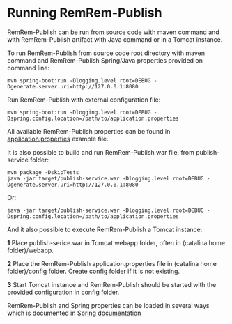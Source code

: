 # Running RemRem-Publish

RemRem-Publish can be run from source code with maven command and with RemRem-Publish artifact with Java command or in a Tomcat instance.

To run RemRem-Publish from source code root directory with maven command and RemRem-Publish Spring/Java properties provided on command line:

    mvn spring-boot:run -Dlogging.level.root=DEBUG -Dgenerate.server.uri=http://127.0.0.1:8080

Run RemRem-Publish with external configuration file:

    mvn spring-boot:run -Dlogging.level.root=DEBUG -Dspring.config.location=/path/to/application.properties

All available RemRem-Publish properties can be found in [application.properties](https://github.com/eiffel-community/eiffel-remrem-publish/blob/master/publish-service/src/main/resources/application.properties) example file.


It is also possible to build and run RemRem-Publish war file, from publish-service folder:

    mvn package -DskipTests
    java -jar target/publish-service.war -Dlogging.level.root=DEBUG -Dgenerate.server.uri=http://127.0.0.1:8080

Or:

    java -jar target/publish-service.war -Dlogging.level.root=DEBUG -Dspring.config.location=/path/to/application.properties

And it also possible to execute RemRem-Publish a Tomcat instance:

**1** Place publish-serice.war in Tomcat webapp folder, often in (catalina home folder)/webapp.

**2** Place the RemRem-Publish application.properties file in (catalina home folder)/config folder. Create config folder if it is not existing.

**3** Start Tomcat instance and RemRem-Publish should be started with the provided configuration in config folder.


RemRem-Publish and Spring properties can be loaded in several ways which is documented in [Spring documentation](https://docs.spring.io/spring-boot/docs/current/reference/html/boot-features-external-config.html)
